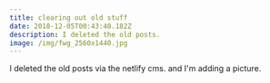 ```yaml
---
title: clearing out old stuff
date: 2018-12-05T00:43:40.182Z
description: I deleted the old posts.
image: /img/fwg_2560x1440.jpg
---
```

I deleted the old posts via the netlify cms.  and I'm adding a picture.
